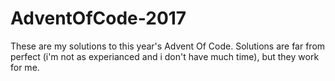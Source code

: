 # AdventOfCode-2017

These are my solutions to this year's Advent Of Code.
Solutions are far from perfect (i'm not as experianced and i don't have much time), but they work for me.
